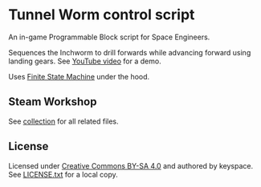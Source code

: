 # Tunnel Worm control script

An in-game Programmable Block script for Space Engineers.

Sequences the Inchworm to drill forwards while advancing forward using landing gears.
See [YouTube video](https://www.youtube.com/watch?v=Xi_J7OeUies) for a demo.

Uses [Finite State Machine](https://github.com/keyspace/SE-Script-FiniteStateMachine)
under the hood.

## Steam Workshop

See [collection](https://steamcommunity.com/workshop/filedetails/?id=2106954587)
for all related files.

## License

Licensed under
[Creative Commons BY-SA 4.0](https://creativecommons.org/licenses/by-sa/4.0/)
and authored by keyspace. See [LICENSE.txt](LICENSE.txt) for a local copy.

